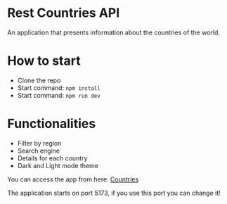 # Rest Countries API

An application that presents information about the countries of the world.


# How to start
- Clone the repo
- Start command: `npm install`
- Start command: `npm run dev`

# Functionalities
- Filter by region
- Search engine
- Details for each country
- Dark and Light mode theme

You can access the app from here: [Countries](https://rest-countries-api-stn.onrender.com/)


The application starts on port 5173, if you use this port you can change it!
